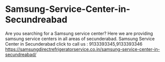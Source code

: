 # Samsung-Service-Center-in-Secundreabad
Are you searching for a Samsung service center? Here we are providing samsung service centers in all areas of secunderabad. Samsung Service Center in Secunderabad click to call us : 9133393345,9133393346    https://samsungdirectrefrigeratorservice.co.in/samsung-service-center-in-secundreabad/
